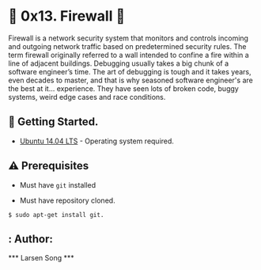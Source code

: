  # :shell: 0x13. Firewall :shell:
 

Firewall is a network security system that monitors and controls incoming and outgoing network traffic based on predetermined security rules.
The term firewall originally referred to a wall intended to confine a fire within a line of adjacent buildings.
Debugging usually takes a big chunk of a software engineer’s time. 
The art of debugging is tough and it takes years, even decades to master, and that is why seasoned software engineer's are the best at it… experience. 
They have seen lots of broken code, buggy systems, weird edge cases and race conditions.


## :running: Getting Started.

* [Ubuntu 14.04 LTS](http://releases.ubuntu.com/14.04/) - Operating system required.

## :warning: Prerequisites

* Must have `git` installed

* Must have repository cloned.

```
$ sudo apt-get install git.
```

## : Author: 
 
 *** Larsen Song ***
